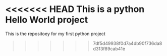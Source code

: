 <<<<<<< HEAD
This is a python Hello World project
=======
This is the repositoey for my first python project
>>>>>>> 7df5d49938f0d7a4db90f736da8d313f89cab41e
